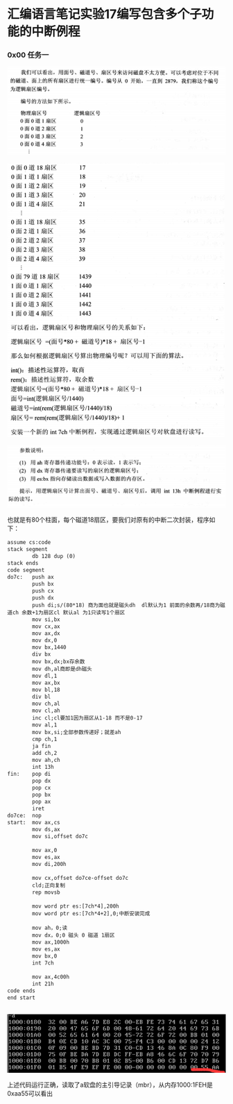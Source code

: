 # 汇编语言笔记实验17编写包含多个子功能的中断例程

### 0x00 任务一

![QQ截图20200611182437](/assets/img/QQ截图20200611182437.png)

![QQ截图20200611182448](/assets/img/QQ截图20200611182448.png)

![QQ截图20200611182454](/assets/img/QQ截图20200611182454.png)



​		也就是有80个柱面，每个磁道18扇区，要我们对原有的中断二次封装，程序如下：

```assemblly
assume cs:code
stack segment
		db 128 dup (0)
stack ends
code segment
do7c:	push ax
		push bx
		push cx
		push dx
		push di;s/(80*18) 商为面也就是磁头dh  dl默认为1 前面的余数再/18商为磁道ch 余数+1为扇区cl 默认al 为1只读写1个扇区
		mov si,bx
		mov cx,ax
		mov ax,dx
		mov dx,0
		mov bx,1440
		div bx
		mov bx,dx;bx存余数
		mov dh,al商即是dh磁头
		mov dl,1
		mov ax,bx
		mov bl,18
		div bl
		mov ch,al
		mov cl,ah
		inc cl;cl要加1因为扇区从1-18 而不是0-17
		mov al,1
		mov bx,si;全部参数传递好；就差ah
		cmp ch,1
		ja fin
		add ch,2
		mov ah,ch
		int 13h
fin:	pop di
		pop dx
		pop cx
		pop bx
		pop ax
		iret
do7ce:	nop
start:	mov ax,cs
		mov ds,ax
		mov si,offset do7c
		
		mov ax,0
		mov es,ax
		mov di,200h
		
		mov cx,offset do7ce-offset do7c
		cld;正向复制
		rep movsb
		
		mov word ptr es:[7ch*4],200h
		mov word ptr es:[7ch*4+2],0;中断安装完成
		
		mov ah，0;读
		mov dx，0;0 磁头 0 磁道 1扇区
		mov ax,1000h
		mov es,ax
		mov bx,0
		int 7ch
		
		mov ax,4c00h
		int 21h
code ends
end start
```

​		![QQ截图20200611193343](/assets/img/QQ截图20200611193343.png)

上述代码运行正确，读取了a软盘的主引导记录（mbr），从内存1000:1FEH是0xaa55可以看出


